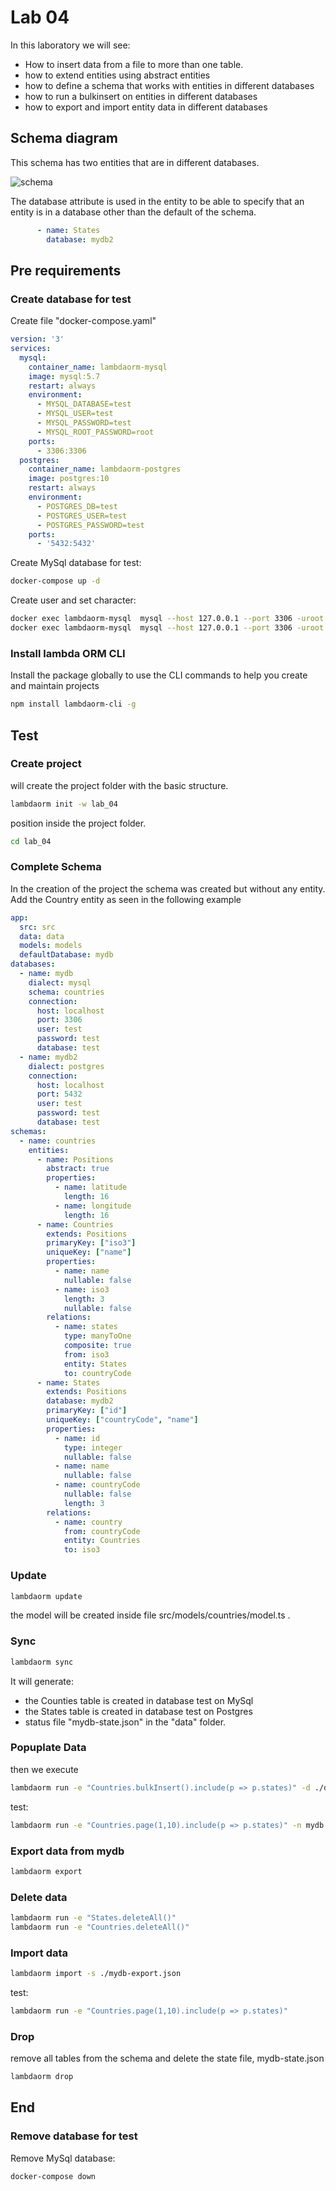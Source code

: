 # Lab 04

In this laboratory we will see:

- How to insert data from a file to more than one table.
- how to extend entities using abstract entities
- how to define a schema that works with entities in different databases
- how to run a bulkinsert on entities in different databases
- how to export and import entity data in different databases

## Schema diagram

This schema has two entities that are in different databases.

![schema](schema4.png)

The database attribute is used in the entity to be able to specify that an entity is in a database other than the default of the schema.

```yaml
      - name: States
        database: mydb2
```

## Pre requirements

### Create database for test

Create file "docker-compose.yaml"

```yaml
version: '3'
services:
  mysql:
    container_name: lambdaorm-mysql
    image: mysql:5.7
    restart: always
    environment:
      - MYSQL_DATABASE=test
      - MYSQL_USER=test
      - MYSQL_PASSWORD=test
      - MYSQL_ROOT_PASSWORD=root
    ports:
      - 3306:3306
  postgres:
    container_name: lambdaorm-postgres  
    image: postgres:10
    restart: always
    environment:
      - POSTGRES_DB=test
      - POSTGRES_USER=test
      - POSTGRES_PASSWORD=test
    ports:
      - '5432:5432'
```

Create MySql database for test:

```sh
docker-compose up -d
```

Create user and set character:

```sh
docker exec lambdaorm-mysql  mysql --host 127.0.0.1 --port 3306 -uroot -proot -e "ALTER DATABASE test CHARACTER SET utf8 COLLATE utf8_general_ci;"
docker exec lambdaorm-mysql  mysql --host 127.0.0.1 --port 3306 -uroot -proot -e "GRANT ALL ON *.* TO 'test'@'%' with grant option; FLUSH PRIVILEGES;"
```

### Install lambda ORM CLI

Install the package globally to use the CLI commands to help you create and maintain projects

```sh
npm install lambdaorm-cli -g
```

## Test

### Create project

will create the project folder with the basic structure.

```sh
lambdaorm init -w lab_04
```

position inside the project folder.

```sh
cd lab_04
```

### Complete Schema

In the creation of the project the schema was created but without any entity.
Add the Country entity as seen in the following example

```yaml
app:
  src: src
  data: data
  models: models
  defaultDatabase: mydb
databases:
  - name: mydb
    dialect: mysql
    schema: countries
    connection:
      host: localhost
      port: 3306
      user: test
      password: test
      database: test
  - name: mydb2
    dialect: postgres
    connection:
      host: localhost
      port: 5432
      user: test
      password: test
      database: test
schemas:
  - name: countries
    entities:
      - name: Positions
        abstract: true
        properties:
          - name: latitude
            length: 16
          - name: longitude
            length: 16
      - name: Countries
        extends: Positions
        primaryKey: ["iso3"]
        uniqueKey: ["name"]
        properties:
          - name: name
            nullable: false
          - name: iso3
            length: 3
            nullable: false
        relations:
          - name: states
            type: manyToOne
            composite: true
            from: iso3
            entity: States
            to: countryCode
      - name: States
        extends: Positions
        database: mydb2
        primaryKey: ["id"]
        uniqueKey: ["countryCode", "name"]
        properties:
          - name: id
            type: integer
            nullable: false
          - name: name
            nullable: false
          - name: countryCode
            nullable: false
            length: 3
        relations:
          - name: country
            from: countryCode
            entity: Countries
            to: iso3
```

### Update

```sh
lambdaorm update
```

the model will be created inside file src/models/countries/model.ts .

### Sync

```sh
lambdaorm sync
```

It will generate:

- the Counties table is created in database test on MySql
- the States table is created in database test on Postgres
- status file "mydb-state.json" in the "data" folder.

### Popuplate Data

then we execute

```sh
lambdaorm run -e "Countries.bulkInsert().include(p => p.states)" -d ./data.json -n mydb
```

test:

```sh
lambdaorm run -e "Countries.page(1,10).include(p => p.states)" -n mydb
```

### Export data from mydb

```sh
lambdaorm export
```

### Delete data

```sh
lambdaorm run -e "States.deleteAll()" 
lambdaorm run -e "Countries.deleteAll()" 
```

### Import data

```sh
lambdaorm import -s ./mydb-export.json
```

test:

```sh
lambdaorm run -e "Countries.page(1,10).include(p => p.states)"
```

### Drop

remove all tables from the schema and delete the state file, mydb-state.json

```sh
lambdaorm drop
```

## End

### Remove database for test

Remove MySql database:

```sh
docker-compose down
```
